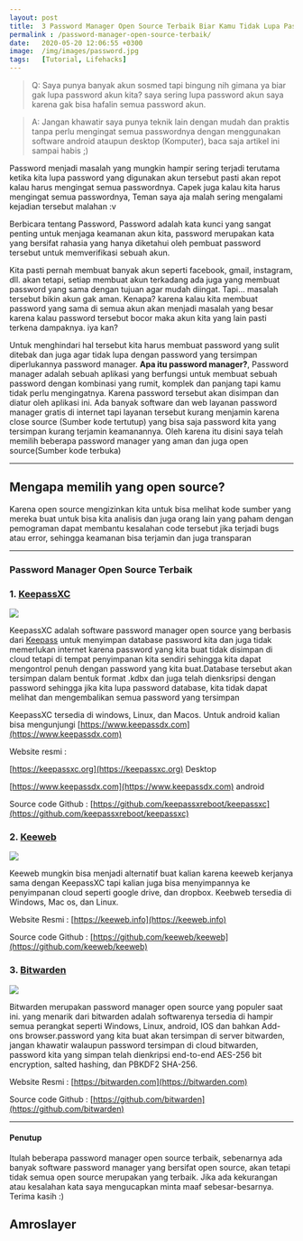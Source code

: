 ```yaml
---
layout: post
title:  3 Password Manager Open Source Terbaik Biar Kamu Tidak Lupa Password Akun Kamu
permalink : /password-manager-open-source-terbaik/
date:   2020-05-20 12:06:55 +0300
image:  /img/images/password.jpg
tags:   [Tutorial, Lifehacks]
---
```

> Q: Saya punya banyak akun sosmed tapi bingung nih gimana ya biar gak lupa password akun kita? saya sering lupa password akun saya karena gak bisa hafalin semua password akun. 

> A: Jangan khawatir saya punya teknik lain dengan mudah dan praktis tanpa perlu mengingat semua passwordnya dengan menggunakan software android ataupun desktop (Komputer), baca saja artikel ini sampai habis ;)

Password menjadi masalah yang mungkin hampir sering terjadi terutama ketika kita lupa password yang digunakan akun tersebut pasti akan repot kalau harus mengingat semua passwordnya. Capek juga kalau kita harus mengingat semua passwordnya, Teman saya aja malah sering mengalami kejadian tersebut malahan :v

Berbicara tentang Password, Password adalah kata kunci yang sangat penting untuk menjaga keamanan akun kita, password merupakan kata yang bersifat rahasia yang hanya diketahui oleh pembuat password tersebut untuk memverifikasi sebuah akun.

Kita pasti pernah membuat banyak akun seperti facebook, gmail, instagram, dll. akan tetapi, setiap membuat akun terkadang ada juga yang membuat password yang sama dengan tujuan agar mudah diingat. Tapi... masalah tersebut bikin akun gak aman. Kenapa? karena kalau kita membuat password yang sama di semua akun akan menjadi masalah yang besar karena kalau password tersebut bocor maka akun kita yang lain pasti terkena dampaknya. iya kan?

Untuk menghindari hal tersebut kita harus membuat password yang sulit ditebak dan juga agar tidak lupa dengan password yang tersimpan diperlukannya password manager. **Apa itu password manager?**, Password manager adalah sebuah aplikasi yang berfungsi untuk membuat sebuah password dengan kombinasi yang rumit, komplek dan panjang tapi kamu tidak perlu mengingatnya. Karena password tersebut akan disimpan dan diatur oleh aplikasi ini. Ada banyak software dan web layanan password manager gratis di internet tapi layanan tersebut kurang menjamin karena close source (Sumber kode tertutup) yang bisa saja password kita yang tersimpan kurang terjamin keamanannya. Oleh karena itu disini saya telah memilih beberapa password manager yang aman dan juga open source(Sumber kode terbuka)

---

## Mengapa memilih yang open source?

Karena open source mengizinkan kita untuk bisa melihat kode sumber yang mereka buat untuk bisa kita analisis dan juga orang lain yang paham dengan pemograman dapat membantu kesalahan code tersebut jika terjadi bugs atau error, sehingga keamanan bisa terjamin dan juga transparan

---

### Password Manager Open Source Terbaik


### 1. [KeepassXC](https://keepassxc.org)

![]({{site.baseurl}}/img/images/keepasXC.png)

KeepassXC adalah software password manager open source yang berbasis dari [Keepass](https://keepass.info) untuk menyimpan database password kita dan juga tidak memerlukan internet karena password yang kita buat tidak disimpan di cloud tetapi di tempat penyimpanan kita sendiri sehingga kita dapat mengontrol penuh dengan password yang kita buat.Database tersebut akan tersimpan dalam bentuk format .kdbx dan juga telah dienksripsi dengan password sehingga jika kita lupa password database, kita tidak dapat melihat dan mengembalikan semua password yang tersimpan

KeepassXC tersedia di windows, Linux, dan Macos. Untuk android kalian bisa mengunjungi [https://www.keepassdx.com](https://www.keepassdx.com)

Website resmi : 

[https://keepassxc.org](https://keepassxc.org) Desktop

[https://www.keepassdx.com](https://www.keepassdx.com) android


Source code Github : [https://github.com/keepassxreboot/keepassxc](https://github.com/keepassxreboot/keepassxc)


### 2. [Keeweb](https://keeweb.info)

![]({{site.baseurl}}/img/images/Keeweb.png)

Keeweb mungkin bisa menjadi alternatif buat kalian karena keeweb kerjanya sama dengan KeepassXC tapi kalian juga bisa menyimpannya ke penyimpanan cloud seperti google drive, dan dropbox. Keebweb tersedia di Windows, Mac os, dan Linux.

Website Resmi : [https://keeweb.info](https://keeweb.info)

Source code Github : [https://github.com/keeweb/keeweb](https://github.com/keeweb/keeweb)


### 3. [Bitwarden](https://bitwarden.com)

![]({{site.baseurl}}/img/images/bitwarden.png)

Bitwarden merupakan password manager open source yang populer saat ini. yang menarik dari bitwarden adalah softwarenya tersedia di hampir semua perangkat seperti Windows, Linux, android, IOS dan bahkan Add-ons browser.password yang kita buat akan tersimpan di server bitwarden, jangan khawatir walaupun password tersimpan di cloud bitwarden, password kita yang simpan telah dienkripsi end-to-end AES-256 bit encryption, salted hashing, dan PBKDF2 SHA-256.

Website Resmi : [https://bitwarden.com](https://bitwarden.com)

Source code Github : [https://github.com/bitwarden](https://github.com/bitwarden)

---

#### Penutup

Itulah beberapa password manager open source terbaik, sebenarnya ada banyak software password manager yang bersifat open source, akan tetapi tidak semua open source merupakan yang terbaik. Jika ada kekurangan atau kesalahan kata saya mengucapkan minta maaf sebesar-besarnya. Terima kasih :)

## Amroslayer
